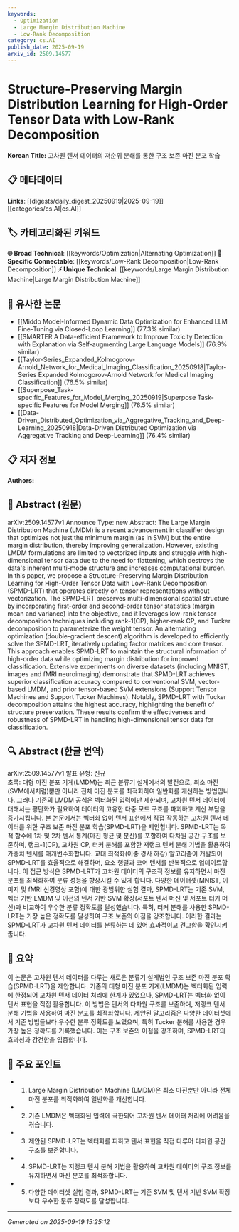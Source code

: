 ```yaml
---
keywords:
  - Optimization
  - Large Margin Distribution Machine
  - Low-Rank Decomposition
category: cs.AI
publish_date: 2025-09-19
arxiv_id: 2509.14577
---
```


<!-- KEYWORD_LINKING_METADATA:
{
  "processed_timestamp": "2025-09-22 21:23:11.707325",
  "vocabulary_version": "1.0",
  "selected_keywords": [
    "Optimization",
    "Large Margin Distribution Machine",
    "Low-Rank Decomposition"
  ],
  "rejected_keywords": [
    "High-Order Tensor Data",
    "Tucker Decomposition"
  ],
  "similarity_scores": {
    "Optimization": 0.79,
    "Large Margin Distribution Machine": 0.78,
    "Low-Rank Decomposition": 0.8
  },
  "extraction_method": "AI_prompt_based",
  "budget_applied": true
}
-->


# Structure-Preserving Margin Distribution Learning for High-Order Tensor Data with Low-Rank Decomposition

**Korean Title:** 고차원 텐서 데이터의 저순위 분해를 통한 구조 보존 마진 분포 학습

## 📋 메타데이터

**Links**: [[digests/daily_digest_20250919|2025-09-19]]   [[categories/cs.AI|cs.AI]]

## 🏷️ 카테고리화된 키워드
**🌐 Broad Technical**: [[keywords/Optimization|Alternating Optimization]]
**🔗 Specific Connectable**: [[keywords/Low-Rank Decomposition|Low-Rank Decomposition]]
**⚡ Unique Technical**: [[keywords/Large Margin Distribution Machine|Large Margin Distribution Machine]]

## 🔗 유사한 논문
- [[Middo Model-Informed Dynamic Data Optimization for Enhanced LLM Fine-Tuning via Closed-Loop Learning]] (77.3% similar)
- [[SMARTER A Data-efficient Framework to Improve Toxicity Detection with Explanation via Self-augmenting Large Language Models]] (76.9% similar)
- [[Taylor-Series_Expanded_Kolmogorov-Arnold_Network_for_Medical_Imaging_Classification_20250918|Taylor-Series Expanded Kolmogorov-Arnold Network for Medical Imaging Classification]] (76.5% similar)
- [[Superpose_Task-specific_Features_for_Model_Merging_20250919|Superpose Task-specific Features for Model Merging]] (76.5% similar)
- [[Data-Driven_Distributed_Optimization_via_Aggregative_Tracking_and_Deep-Learning_20250918|Data-Driven Distributed Optimization via Aggregative Tracking and Deep-Learning]] (76.4% similar)

## 📋 저자 정보

**Authors:** 

## 📄 Abstract (원문)

arXiv:2509.14577v1 Announce Type: new 
Abstract: The Large Margin Distribution Machine (LMDM) is a recent advancement in classifier design that optimizes not just the minimum margin (as in SVM) but the entire margin distribution, thereby improving generalization. However, existing LMDM formulations are limited to vectorized inputs and struggle with high-dimensional tensor data due to the need for flattening, which destroys the data's inherent multi-mode structure and increases computational burden. In this paper, we propose a Structure-Preserving Margin Distribution Learning for High-Order Tensor Data with Low-Rank Decomposition (SPMD-LRT) that operates directly on tensor representations without vectorization. The SPMD-LRT preserves multi-dimensional spatial structure by incorporating first-order and second-order tensor statistics (margin mean and variance) into the objective, and it leverages low-rank tensor decomposition techniques including rank-1(CP), higher-rank CP, and Tucker decomposition to parameterize the weight tensor. An alternating optimization (double-gradient descent) algorithm is developed to efficiently solve the SPMD-LRT, iteratively updating factor matrices and core tensor. This approach enables SPMD-LRT to maintain the structural information of high-order data while optimizing margin distribution for improved classification. Extensive experiments on diverse datasets (including MNIST, images and fMRI neuroimaging) demonstrate that SPMD-LRT achieves superior classification accuracy compared to conventional SVM, vector-based LMDM, and prior tensor-based SVM extensions (Support Tensor Machines and Support Tucker Machines). Notably, SPMD-LRT with Tucker decomposition attains the highest accuracy, highlighting the benefit of structure preservation. These results confirm the effectiveness and robustness of SPMD-LRT in handling high-dimensional tensor data for classification.

## 🔍 Abstract (한글 번역)

arXiv:2509.14577v1 발표 유형: 신규  
초록: 대형 마진 분포 기계(LMDM)는 최근 분류기 설계에서의 발전으로, 최소 마진(SVM에서처럼)뿐만 아니라 전체 마진 분포를 최적화하여 일반화를 개선하는 방법입니다. 그러나 기존의 LMDM 공식은 벡터화된 입력에만 제한되며, 고차원 텐서 데이터에 대해서는 평탄화가 필요하여 데이터의 고유한 다중 모드 구조를 파괴하고 계산 부담을 증가시킵니다. 본 논문에서는 벡터화 없이 텐서 표현에서 직접 작동하는 고차원 텐서 데이터를 위한 구조 보존 마진 분포 학습(SPMD-LRT)을 제안합니다. SPMD-LRT는 목적 함수에 1차 및 2차 텐서 통계(마진 평균 및 분산)를 포함하여 다차원 공간 구조를 보존하며, 랭크-1(CP), 고차원 CP, 터커 분해를 포함한 저랭크 텐서 분해 기법을 활용하여 가중치 텐서를 매개변수화합니다. 교대 최적화(이중 경사 하강) 알고리즘이 개발되어 SPMD-LRT를 효율적으로 해결하며, 요소 행렬과 코어 텐서를 반복적으로 업데이트합니다. 이 접근 방식은 SPMD-LRT가 고차원 데이터의 구조적 정보를 유지하면서 마진 분포를 최적화하여 분류 성능을 향상시킬 수 있게 합니다. 다양한 데이터셋(MNIST, 이미지 및 fMRI 신경영상 포함)에 대한 광범위한 실험 결과, SPMD-LRT는 기존 SVM, 벡터 기반 LMDM 및 이전의 텐서 기반 SVM 확장(서포트 텐서 머신 및 서포트 터커 머신)과 비교하여 우수한 분류 정확도를 달성했습니다. 특히, 터커 분해를 사용한 SPMD-LRT는 가장 높은 정확도를 달성하여 구조 보존의 이점을 강조합니다. 이러한 결과는 SPMD-LRT가 고차원 텐서 데이터를 분류하는 데 있어 효과적이고 견고함을 확인시켜 줍니다.

## 📝 요약

이 논문은 고차원 텐서 데이터를 다루는 새로운 분류기 설계법인 구조 보존 마진 분포 학습(SPMD-LRT)을 제안합니다. 기존의 대형 마진 분포 기계(LMDM)는 벡터화된 입력에 한정되어 고차원 텐서 데이터 처리에 한계가 있었으나, SPMD-LRT는 벡터화 없이 텐서 표현을 직접 활용합니다. 이 방법은 텐서의 다차원 구조를 보존하며, 저랭크 텐서 분해 기법을 사용하여 마진 분포를 최적화합니다. 제안된 알고리즘은 다양한 데이터셋에서 기존 방법들보다 우수한 분류 정확도를 보였으며, 특히 Tucker 분해를 사용한 경우 가장 높은 정확도를 기록했습니다. 이는 구조 보존의 이점을 강조하며, SPMD-LRT의 효과성과 강건함을 입증합니다.

## 🎯 주요 포인트

- 1. Large Margin Distribution Machine (LMDM)은 최소 마진뿐만 아니라 전체 마진 분포를 최적화하여 일반화를 개선합니다.

- 2. 기존 LMDM은 벡터화된 입력에 국한되어 고차원 텐서 데이터 처리에 어려움을 겪습니다.

- 3. 제안된 SPMD-LRT는 벡터화를 피하고 텐서 표현을 직접 다루어 다차원 공간 구조를 보존합니다.

- 4. SPMD-LRT는 저랭크 텐서 분해 기법을 활용하여 고차원 데이터의 구조 정보를 유지하면서 마진 분포를 최적화합니다.

- 5. 다양한 데이터셋 실험 결과, SPMD-LRT는 기존 SVM 및 텐서 기반 SVM 확장보다 우수한 분류 정확도를 달성합니다.

---

*Generated on 2025-09-19 15:25:12*